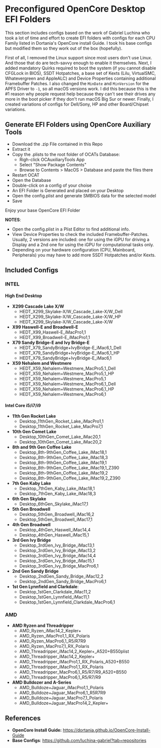 # Preconfigured OpenCore Desktop EFI Folders
This section includes configs based on the work of Gabriel Luchina who took a lot of time and effort to create EFI folders with configs for each CPU Family listed in Dortania's OpenCore install Guide. I took his base configs but modified them so they work out of the box (hopefully). 

First of all, I removed the Linux support since most users don't use Linux. And those that do are tech-savvy enough to enable it themselves. Next, I added mandatory Quirks required to boot the system (if you cannot disable CFGLock in BIOS), SSDT Hotpatches, a base set of Kexts (Lilu, VirtualSMC, Whatevergreen and AppleALC) and Device Properties containing additional Framebuffer Patches. I also changed the `MinDate` and `MinVersion` for the APFS Driver to `-1`, so all macOS versions work. I did this because this is the #1 reason why people request help because they can't see their drives any more in the boot picker if they don't run macOS Big Sur or newer. Finally, I created variations of configs for Dell/Sony, HP and other Board/Chipset variations.

## Generate EFI Folders using OpenCore Auxiliary Tools
- Download the .zip File contained in this Repo
- Extract it
- Copy the .plists to the root folder of OCATs Database:
	- Righ-click OCAuxiliaryTools App
	- Select "Show Package Contents"
	- Browse to Contents > MacOS > Database and paste the files there
- Restart OCAT
- Open the Database
- Double-click on a config of your choise
- An EFI Folder is Generated and placed on your Desktop
- Open the config.plist and generate SMBIOS data for the selected model
- Save

Enjoy your base OpenCore EFI Folder

**NOTES**:

- Open the config.plist in a Plist Editor to find additional info.
- View Device Properties to check the included Framebuffer-Patches. Usually, 2 versions are included: one for using the iGPU for driving a Display and a 2nd one for using the iGPU for computational tasks only.
- Depending on your hardware configuration (CPU, Mainboard, Peripherals) you may have to add more SSDT Hotpatches and/or Kexts.

## Included Configs

### INTEL

#### High End Desktop
- **X299 Cascade Lake X/W**
	- HEDT_X299_Skylake-X/W_Cascade_Lake-X/W_Dell
	- HEDT_X299_Skylake-X/W_Cascade_Lake-X/W_HP
	- HEDT_X299_Skylake-X/W_Cascade_Lake-X/W
- **X99 Haswell-E and Broadwell-E**
	- HEDT_X99_Haswell-E_iMacPro1,1
	- HEDT_X99_Broadwell-E_iMacPro1,1
- **X79 Sandy Bridge-E and Ivy Bridge-E**
	- HEDT_X79_SandyBridge+IvyBridge-E_iMac6,1_Dell
	- HEDT_X79_SandyBridge+IvyBridge-E_iMac6,1_HP
	- HEDT_X79_SandyBridge+IvyBridge-E_iMac6,1
- **X59 Nehalem and Westmere**
	- HEDT_X59_Nehalem+Westmere_MacPro5,1_Dell
	- HEDT_X59_Nehalem+Westmere_MacPro5,1_HP
	- HEDT_X59_Nehalem+Westmere_MacPro5,1
	- HEDT_X59_Nehalem+Westmere_MacPro6,1_Dell
	- HEDT_X59_Nehalem+Westmere_MacPro6,1_HP
	- HEDT_X59_Nehalem+Westmere_MacPro6,1

#### Intel Core i5/i7/i9
- **11th Gen Rocket Lake**
 	- Desktop_11thGen_Rocket_Lake_iMacPro1,1
 	- Desktop_11thGen_Rocket_Lake_MacPro7,1
- **10th Gen Comet Lake**
	- Desktop_10thGen_Comet_Lake_iMac20,1
	- Desktop_10thGen_Comet_Lake_iMac20,2
- **8th and 9th Gen Coffee Lake**
	- Desktop_8th-9thGen_Coffee_Lake_iMac18,1
	- Desktop_8th-9thGen_Coffee_Lake_iMac18,3
	- Desktop_8th-9thGen_Coffee_Lake_iMac19,1
	- Desktop_8th-9thGen_Coffee_Lake_iMac19,1_Z390
	- Desktop_8th-9thGen_Coffee_Lake_iMac19,2
	- Desktop_8th-9thGen_Coffee_Lake_iMac19,2_Z390
- **7th Gen Kaby Lake**
	- Desktop_7thGen_Kaby_Lake_iMac18,1
	- Desktop_7thGen_Kaby_Lake_iMac18,3 
- **6th Gen Skylake**
	- Desktop_6thGen_Skylake_iMac17,1 
- **5th Gen Broadwell**
	- Desktop_5thGen_Broadwell_iMac16,2
	- Desktop_5thGen_Broadwell_iMac17,1
- **4th Gen Broadwell**
	- Desktop_4thGen_Haswell_iMac14,4
	- Desktop_4thGen_Haswell_iMac15,1 
- **3rd Gen Ivy Bridge**
	- Desktop_3rdGen_Ivy_Bridge_iMac13,1
	- Desktop_3rdGen_Ivy_Bridge_iMac13,2
	- Desktop_3rdGen_Ivy_Bridge_iMac14,4
	- Desktop_3rdGen_Ivy_Bridge_iMac15,1
	- Desktop_3rdGen_Ivy_Bridge_MacPro6,1 
- **2nd Gen Sandy Bridge**
	- Desktop_2ndGen_Sandy_Bridge_iMac12,2
	- Desktop_2ndGen_Sandy_Bridge_MacPro6,1
- **1st Gen Lynnfield and Clarkdale**:
	- Desktop_1stGen_Clarkdale_iMac11,2
	- Desktop_1stGen_Lynnfield_iMac11,1
	- Desktop_1stGen_Lynnfield_Clarkdale_MacPro6,1

### AMD

- **AMD Ryzen and Threadripper**
	- AMD_Ryzen_iMac14,2_Kepler+
	- AMD_Ryzen_iMacPro1,1_RX_Polaris
	- AMD_Ryzen_MacPro6,1_R5/R7R9
	- AMD_Ryzen_MacPro7,1_RX_Polaris
	- AMD_Threadripper_iMac14,2_Kepler+_A520+B550plist
	- AMD_Threadripper_iMac14,2_Kepler+
	- AMD_Threadripper_iMacPro1,1_RX_Polaris_A520+B550
	- AMD_Threadripper_iMacPro1,1_RX_Polaris
	- AMD_Threadripper_MacPro6,1_R5/R7/R9_A520+B550
	- AMD_Threadripper_MacPro6,1_R5/R7/R9
- **AMD Bulldozer and A-Series**
	- AMD_Bulldoze+Jaguar_iMacPro1,1_Polaris
	- AMD_Bulldoze+Jaguar_MacPro6,1_R5R7R9
	- AMD_Bulldoze+Jaguar_MacPro7,1_Polaris
	- AMD_Bulldoze+Jaguar_MacPro14,2_Kepler+ 

## References
- **OpenCore Install Guide:** https://dortania.github.io/OpenCore-Install-Guide
- **Base Configs**: https://github.com/luchina-gabriel?tab=repositories
